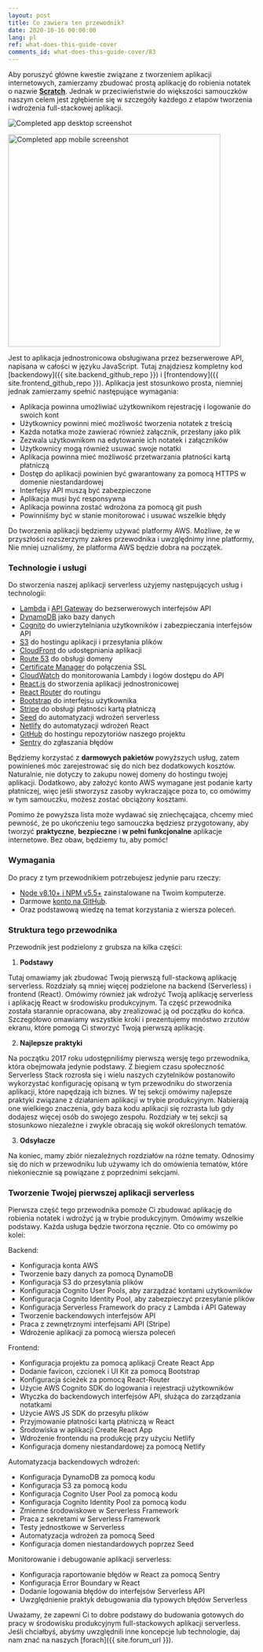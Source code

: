 ```yaml
---
layout: post
title: Co zawiera ten przewodnik?
date: 2020-10-16 00:00:00
lang: pl
ref: what-does-this-guide-cover
comments_id: what-does-this-guide-cover/83
---
```


Aby poruszyć główne kwestie związane z tworzeniem aplikacji internetowych, zamierzamy zbudować prostą aplikację do robienia notatek o nazwie [**Scratch**](https://demo2.serverless-stack.com). Jednak w przeciwieństwie do większości samouczków naszym celem jest zgłębienie się w szczegóły każdego z etapów tworzenia i wdrożenia full-stackowej aplikacji.

![Completed app desktop screenshot](/assets/completed-app-desktop.png)

<img alt="Completed app mobile screenshot" src="/assets/completed-app-mobile.png" width="432" />

Jest to aplikacja jednostronicowa obsługiwana przez bezserwerowe API, napisana w całości w języku JavaScript. Tutaj znajdziesz kompletny kod [backendowy]({{ site.backend_github_repo }}) i [frontendowy]({{ site.frontend_github_repo }}). Aplikacja jest stosunkowo prosta, niemniej jednak zamierzamy spełnić następujące wymagania:

- Aplikacja powinna umożliwiać użytkownikom rejestrację i logowanie do swoich kont 
- Użytkownicy powinni mieć możliwość tworzenia notatek z treścią
- Każda notatka może zawierać również załącznik, przesłany jako plik
- Zezwala użytkownikom na edytowanie ich notatek i załączników 
- Użytkownicy mogą również usuwać swoje notatki
- Aplikacja powinna mieć możliwość przetwarzania płatności kartą płatniczą
- Dostęp do aplikacji powinien być gwarantowany za pomocą HTTPS w domenie niestandardowej
- Interfejsy API muszą być zabezpieczone
- Aplikacja musi być responsywna
- Aplikacja powinna zostać wdrożona za pomocą git push
- Powinniśmy być w stanie monitorować i usuwać wszelkie błędy

Do tworzenia aplikacji będziemy używać platformy AWS. Możliwe, że w przyszłości rozszerzymy zakres przewodnika i uwzględnimy inne platformy, Nie mniej uznaliśmy, że platforma AWS będzie dobra na początek.

### Technologie i usługi 

Do stworzenia naszej aplikacji serverless użyjemy następujących usług i technologii:

- [Lambda][Lambda] i  [API Gateway][APIG] do bezserwerowych interfejsów API
- [DynamoDB][DynamoDB] jako bazy danych 
- [Cognito][Cognito] do uwierzytelniania użytkowników i zabezpieczania interfejsów API
- [S3][S3] do hostingu aplikacji i przesyłania plików
- [CloudFront][CF] do udostępniania aplikacji
- [Route 53][R53] do obsługi domeny
- [Certificate Manager][CM] do połączenia SSL
- [CloudWatch][CloudWatch] do monitorowania Lambdy i logów dostępu do API
- [React.js][React] do stworzenia aplikacji jednostronicowej
- [React Router][RR] do routingu 
- [Bootstrap][Bootstrap] do interfejsu użytkownika
- [Stripe][Stripe] do obsługi płatności kartą płatniczą
- [Seed][Seed] do automatyzacji wdrożeń serverless
- [Netlify][Netlify] do automatyzacji wdrożeń React
- [GitHub][GitHub] do hostingu repozytoriów naszego projektu
- [Sentry][Sentry] do zgłaszania błędów

Będziemy korzystać z **darmowych pakietów** powyższych usług, zatem powinieneś móc zarejestrować się do nich bez dodatkowych kosztów. Naturalnie, nie dotyczy to zakupu nowej domeny do hostingu twojej aplikacji. Dodatkowo, aby założyć konto AWS wymagane jest podanie karty płatniczej, więc jeśli stworzysz zasoby wykraczające poza to, co omówimy w tym samouczku, możesz zostać obciążony kosztami. 

Pomimo że powyższa lista może wydawać się zniechęcająca, chcemy mieć pewność, że po ukończeniu tego samouczka będziesz przygotowany, aby tworzyć **praktyczne**, **bezpieczne** i **w pełni funkcjonalne** aplikacje internetowe. Bez obaw, będziemy tu, aby pomóc!

### Wymagania

Do pracy z tym przewodnikiem potrzebujesz jedynie paru rzeczy: 
- [Node v8.10+ i NPM v5.5+](https://nodejs.org/en/) zainstalowane na Twoim komputerze.
- Darmowe [konto na GitHub](https://github.com/join).
- Oraz podstawową wiedzę na temat korzystania z wiersza poleceń.

### Struktura tego przewodnika

Przewodnik jest podzielony z grubsza na kilka części:
1. **Podstawy**

  Tutaj omawiamy jak zbudować Twoją pierwszą full-stackową aplikację serverless. Rozdziały są mniej więcej podzielone na backend (Serverless) i frontend (React). Omówimy również jak wdrożyć Twoją aplikację serverless i aplikację React w środowisku produkcyjnym. 
Ta część przewodnika została starannie opracowana, aby zrealizować ją od początku do końca. Szczegółowo omawiamy wszystkie kroki i prezentujemy mnóstwo zrzutów ekranu, które pomogą Ci stworzyć Twoją pierwszą aplikację. 

2. **Najlepsze praktyki**

  Na początku 2017 roku udostępniliśmy pierwszą wersję tego przewodnika, która obejmowała jedynie podstawy. Z biegiem czasu społeczność Serverless Stack rozrosła się i wielu naszych czytelników postanowiło wykorzystać konfigurację opisaną w tym przewodniku do stworzenia aplikacji, które napędzają ich biznes. W tej sekcji omówimy najlepsze praktyki związane z działaniem aplikacji w trybie produkcyjnym. Nabierają one wielkiego znaczenia, gdy baza kodu aplikacji się rozrasta lub gdy dodajesz więcej osób do swojego zespołu. Rozdziały w tej sekcji są stosunkowo niezależne i zwykle obracają się wokół określonych tematów. 

3. **Odsyłacze**

  Na koniec, mamy zbiór niezależnych rozdziałów na różne tematy. Odnosimy się do nich w przewodniku lub używamy ich do omówienia tematów, które niekoniecznie są powiązane z poprzednimi sekcjami. 

### Tworzenie Twojej pierwszej aplikacji serverless 

Pierwsza część tego przewodnika pomoże Ci zbudować aplikację do robienia notatek i wdrożyć ją w trybie produkcyjnym. Omówimy wszelkie podstawy. Każda usługa będzie tworzona ręcznie. Oto co omówimy po kolei: 

Backend: 

- Konfiguracja konta AWS
- Tworzenie bazy danych za pomocą DynamoDB
- Konfiguracja S3 do przesyłania plików
- Konfiguracja Cognito User Pools, aby zarządzać kontami użytkowników
- Konfiguracja Cognito Identity Pool, aby zabezpieczyć przesyłanie plików
- Konfiguracja Serverless Framework do pracy z Lambda i API Gateway
- Tworzenie backendowych interfejsów API 
- Praca z zewnętrznymi interfejsami API (Stripe)
- Wdrożenie aplikacji za pomocą wiersza poleceń

Frontend: 

- Konfiguracja projektu za pomocą aplikacji Create React App
- Dodanie favicon, czcionek i UI Kit za pomocą Bootstrap
- Konfiguracja ścieżek za pomocą React-Router
- Użycie AWS Cognito SDK do logowania i rejestracji użytkowników
- Wtyczka do backendowych interfejsów API, służąca do zarządzania notatkami
- Użycie AWS JS SDK do przesyłu plików
- Przyjmowanie płatności kartą płatniczą w React
- Środowiska w aplikacji Create React App
- Wdrożenie frontendu na produkcję przy użyciu Netlify
- Konfiguracja domeny niestandardowej za pomocą Netlify

Automatyzacja backendowych wdrożeń: 

- Konfiguracja DynamoDB za pomocą kodu
- Konfiguracja S3 za pomocą kodu
- Konfiguracja Cognito User Pool za pomocą kodu
- Konfiguracja Cognito Identity Pool za pomocą kodu
- Zmienne środowiskowe w Serverless Framework
- Praca z sekretami w Serverless Framework
- Testy jednostkowe w Serverless
- Automatyzacja wdrożeń za pomocą Seed
- Konfiguracja domen niestandardowych poprzez Seed

Monitorowanie i debugowanie aplikacji serverless:

- Konfiguracja raportowanie błędów w React za pomocą Sentry
- Konfiguracja Error Boundary w React
- Dodanie logowania błędów do interfejsów Serverless API
- Uwzględnienie praktyk debugowania dla typowych błędów Serverless

Uważamy, że zapewni Ci to dobre podstawy do budowania gotowych do pracy w środowisku produkcyjnym full-stackowych aplikacji serverless. Jeśli chciałbyś, abyśmy uwzględnili inne koncepcje lub technologie, daj nam znać na naszych [forach]({{ site.forum_url }}).

[Cognito]: https://aws.amazon.com/cognito/
[CM]: https://aws.amazon.com/certificate-manager
[R53]: https://aws.amazon.com/route53/
[CF]: https://aws.amazon.com/cloudfront/
[S3]: https://aws.amazon.com/s3/
[CloudWatch]: https://aws.amazon.com/cloudwatch/
[Bootstrap]: http://getbootstrap.com
[RR]: https://github.com/ReactTraining/react-router
[React]: https://facebook.github.io/react/
[DynamoDB]: https://aws.amazon.com/dynamodb/
[APIG]: https://aws.amazon.com/api-gateway/
[Lambda]: https://aws.amazon.com/lambda/
[Stripe]: https://stripe.com
[Seed]: https://seed.run
[Netlify]: https://netlify.com
[GitHub]: https://github.com
[Sentry]: https://sentry.io

